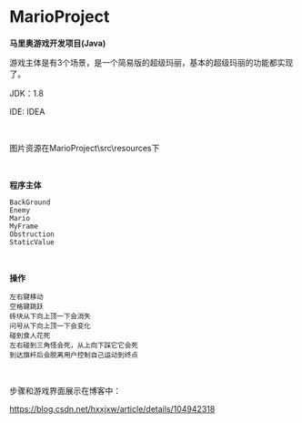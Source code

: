 # MarioProject

**马里奥游戏开发项目(Java)**




游戏主体是有3个场景，是一个简易版的超级玛丽，基本的超级玛丽的功能都实现了。


JDK：1.8

IDE:   IDEA

</br>

图片资源在MarioProject\src\resources下

</br>

**程序主体**

    BackGround
    Enemy
    Mario
    MyFrame
    Obstruction
    StaticValue
</br>
    

**操作**

    左右键移动
    空格键跳跃
    砖块从下向上顶一下会消失
    问号从下向上顶一下会变化
    碰到食人花死
    左右碰到三角怪会死，从上向下踩它它会死
    到达旗杆后会脱离用户控制自己运动到终点
</br>
    
步骤和游戏界面展示在博客中：

https://blog.csdn.net/hxxjxw/article/details/104942318
